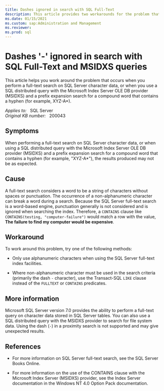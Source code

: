 ```yaml
---
title: Dashes ignored in search with SQL Full-Text
description: This article provides two workarounds for the problem that occurs when you perform a full-text search on SQL Server character data, or when you use a SQL distributed query with the Microsoft Index Server OLE DB provider (MSIDXS) and a prefix expansion search for a compound word that contains a hyphen (for example, XYZ-A*).
ms.date: 01/15/2021
ms.custom: sap:Administration and Management
ms.reviewer: 
ms.prod: sql 
---
```

# Dashes '-' ignored in search with SQL Full-Text and MSIDXS queries

This article helps you work around the problem that occurs when you perform a full-text search on SQL Server character data, or when you use a SQL distributed query with the Microsoft Index Server OLE DB provider (MSIDXS) and a prefix expansion search for a compound word that contains a hyphen (for example, XYZ-A*).

_Applies to:_ &nbsp; SQL Server  
_Original KB number:_ &nbsp; 200043

## Symptoms

When performing a full-text search on SQL Server character data, or when using a SQL distributed query with the Microsoft Index Server OLE DB provider (MSIDXS) and a prefix expansion search for a compound word that contains a hyphen (for example, "XYZ-A*"), the results produced may not be as expected.

## Cause

A full-text search considers a word to be a string of characters without spaces or punctuation. The occurrence of a non-alphanumeric character can break a word during a search. Because the SQL Server full-text search is a word-based engine, punctuation generally is not considered and is ignored when searching the index. Therefore, a `CONTAINS` clause like `CONTAINS(testing, "computer-failure")` would match a row with the value, **The failure to find my computer would be expensive**.

## Workaround

To work around this problem, try one of the following methods:

- Only use alphanumeric characters when using the SQL Server full-text index facilities.

- Where non-alphanumeric character must be used in the search criteria (primarily the dash `-` character), use the Transact-SQL `LIKE` clause instead of the `FULLTEXT` or `CONTAINS` predicates.

## More information

Microsoft SQL Server version 7.0 provides the ability to perform a full-text query on character data stored in SQL Server tables. You can also use a SQL distributed query with the MSIDXS provider to search for file system data. Using the dash (`-`) in a proximity search is not supported and may give unexpected results.

## References

- For more information on SQL Server full-text search, see the SQL Server Books Online.

- For more information on the use of the CONTAINS clause with the Microsoft Index Server (MSIDXS) provider, see the Index Server documentation in the Windows NT 4.0 Option Pack documentation.
